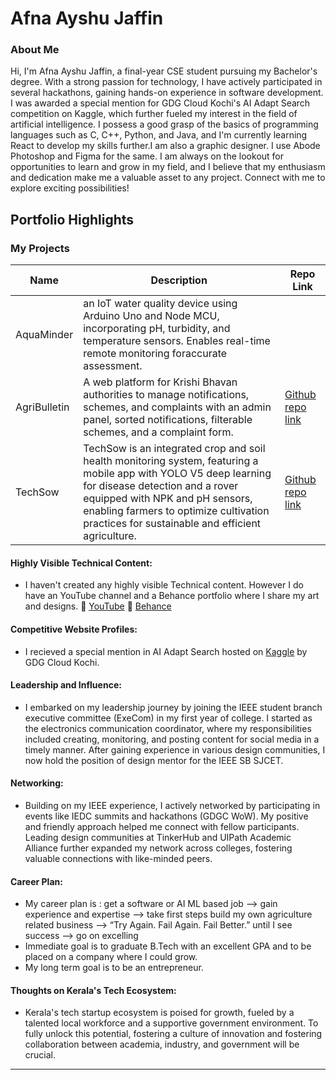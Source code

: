 # Afna Ayshu Jaffin 

### About Me

Hi, I'm Afna Ayshu Jaffin, a final-year CSE student pursuing my Bachelor's degree. With a strong passion for technology, I have actively participated in several hackathons, gaining hands-on experience in software development. I was awarded a special mention for GDG Cloud Kochi's AI Adapt Search competition on Kaggle, which further fueled my interest in the field of artificial intelligence. I possess a good grasp of the basics of programming languages such as C, C++, Python, and Java, and I'm currently learning React to develop my skills further.I am also a graphic designer. I use Abode Photoshop and Figma for the same. I am always on the lookout for opportunities to learn and grow in my field, and I believe that my enthusiasm and dedication make me a valuable asset to any project. Connect with me to explore exciting possibilities!


## Portfolio Highlights

### My Projects

| Name                | Description                                                                              | Repo Link                                                      |
|---------------------|------------------------------------------------------------------------------------------|----------------------------------------------------------------|
| AquaMinder          | an IoT water quality device using Arduino Uno and Node MCU, incorporating pH, turbidity, and temperature sensors. Enables real-time remote monitoring foraccurate assessment.                                                                               
| AgriBulletin        | A web platform for Krishi Bhavan authorities to manage notifications, schemes, and  complaints with an admin panel, sorted notifications, filterable schemes, and a complaint form.  | [Github repo link](https://github.com/afnaayshu/AgriBulletin_MiniProject)     
| TechSow             | TechSow is an integrated crop and soil health monitoring system, featuring a mobile app with YOLO V5 deep learning for disease detection and a rover equipped with NPK and pH sensors, enabling farmers to optimize cultivation practices for sustainable and efficient agriculture. | [Github repo link](https://github.com/afnaayshu/TechSow-App)



#### Highly Visible Technical Content:

- I haven't created any highly visible Technical content. However I do have an YouTube channel and a Behance portfolio where I share my art and designs.
🔗 [YouTube](https://www.youtube.com/channel/UCDCp06j7CslLj2bYErsLkvQ)
🔗 [Behance](https://www.behance.net/18c600c4)

#### Competitive Website Profiles:

- I recieved a special mention in AI Adapt Search hosted on [Kaggle](https://www.kaggle.com/competitions/ai-adapt-search-1st-edition) by GDG Cloud Kochi. 

#### Leadership and Influence:

- I embarked on my leadership journey by joining the IEEE student branch executive committee (ExeCom) in my first year of college. I started as the electronics communication coordinator, where my responsibilities included creating, monitoring, and posting content for social media in a timely manner. After gaining experience in various design communities, I now hold the position of design mentor for the IEEE SB SJCET.

#### Networking:

- Building on my IEEE experience, I actively networked by participating in events like IEDC summits and hackathons (GDGC WoW). My positive and friendly approach helped me connect with fellow participants. Leading design communities at TinkerHub and UIPath Academic Alliance further expanded my network across colleges, fostering valuable connections with like-minded peers.
  
#### Career Plan:

- My career plan is : get a software or AI ML based job --> gain experience and expertise --> take first steps build my own agriculture related business -->  ​“Try Again. Fail Again. Fail Better.” until I see success --> go on excelling
- Immediate goal is to graduate B.Tech with an excellent GPA and to be placed on a company where I could grow.
- My long term goal is to be an entrepreneur.

#### Thoughts on Kerala's Tech Ecosystem:

- Kerala's tech startup ecosystem is poised for growth, fueled by a talented local workforce and a supportive government environment. To fully unlock this potential, fostering a culture of innovation and fostering collaboration between academia, industry, and government will be crucial.


---

